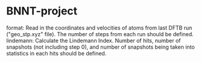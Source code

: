 # BNNT-project

format: Read in the coordinates and velocities of atoms from last DFTB run ("geo_stp.xyz" file). The number of steps from each run should be defined.
lindemann: Calculate the Lindemann Index. Number of hits, number of snapshots (not including step 0), and number of snapshots being taken into statistics in each hits should be defined.

